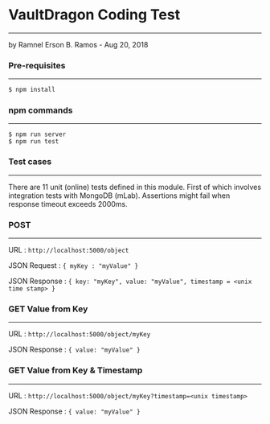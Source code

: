 # VaultDragon Coding Test

---

by Ramnel Erson B. Ramos - Aug 20, 2018

### Pre-requisites

---

```sh
$ npm install
```

### npm commands

---

```
$ npm run server
$ npm run test
```

### Test cases

---

There are 11 unit (online) tests defined in this module. First of which involves integration tests with MongoDB (mLab). Assertions might fail when response timeout exceeds 2000ms.

### POST

---

URL : `http://localhost:5000/object`

JSON Request : `{ myKey : "myValue" }`

JSON Response : `{ key: "myKey", value: "myValue", timestamp = <unix time stamp> }`

### GET Value from Key

---

URL : `http://localhost:5000/object/myKey`

JSON Response : `{ value: "myValue" }`

### GET Value from Key & Timestamp

---

URL : `http://localhost:5000/object/myKey?timestamp=<unix timestamp>`

JSON Response : `{ value: "myValue" }`
